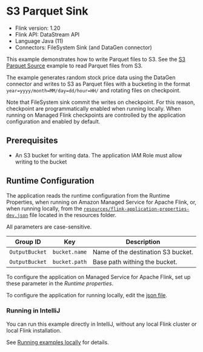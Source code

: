 # S3 Parquet Sink

* Flink version: 1.20
* Flink API: DataStream API
* Language Java (11)
* Connectors: FileSystem Sink (and DataGen connector)

This example demonstrates how to write Parquet files to S3.
See the [S3 Parquet Source](../S3ParquetSource) example to read Parquet files from S3.

The example generates random stock price data using the DataGen connector and writes to S3 as Parquet files with 
a bucketing in the format `year=yyyy/month=MM/day=dd/hour=HH/` and rotating files on checkpoint.

Note that FileSystem sink commit the writes on checkpoint. For this reason, checkpoint are programmatically enabled when running locally.
When running on Managed Flink checkpoints are controlled by the application configuration and enabled by default.


## Prerequisites

* An S3 bucket for writing data. The application IAM Role must allow writing to the bucket

## Runtime Configuration

The application reads the runtime configuration from the Runtime Properties, when running on Amazon Managed Service for Apache Flink,
or, when running locally, from the [`resources/flink-application-properties-dev.json`](resources/flink-application-properties-dev.json) file located in the resources folder.

All parameters are case-sensitive.

| Group ID       | Key           | Description                        | 
|----------------|---------------|------------------------------------|
| `OutputBucket` | `bucket.name` | Name of the destination S3 bucket. |
| `OutputBucket` | `bucket.path` | Base path withing the bucket.      |

To configure the application on Managed Service for Apache Flink, set up these parameter in the *Runtime properties*.

To configure the application for running locally, edit the [json file](resources/flink-application-properties-dev.json).

### Running in IntelliJ

You can run this example directly in IntelliJ, without any local Flink cluster or local Flink installation.

See [Running examples locally](../running-examples-locally.md) for details.
